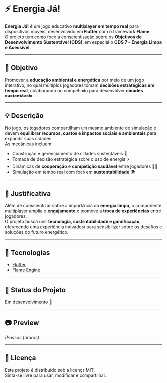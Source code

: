 # ⚡ Energia Já!

**Energia Já!** é um jogo educativo **multiplayer em tempo real** para dispositivos móveis, desenvolvido em **Flutter** com o framework **Flame**.  
O projeto tem como foco a conscientização sobre os **Objetivos de Desenvolvimento Sustentável (ODS)**, em especial o **ODS 7 – Energia Limpa e Acessível**.

---

## 🎯 Objetivo

Promover a **educação ambiental e energética** por meio de um jogo interativo, no qual múltiplos jogadores tomam **decisões estratégicas em tempo real**, colaborando ou competindo para desenvolver **cidades sustentáveis**.

---

## 💡 Descrição

No jogo, os jogadores compartilham um mesmo ambiente de simulação e devem **equilibrar recursos, custos e impactos sociais e ambientais** para expandir suas cidades.  
As mecânicas incluem:

- Construção e gerenciamento de cidades sustentáveis 🌱
- Tomada de decisão estratégica sobre o uso de energia ⚡
- Dinâmicas de **cooperação** e **competição saudável** entre jogadores 🤝🏽
- Simulação em tempo real com foco em **sustentabilidade** 🌍

---

## 🧾 Justificativa

Além de conscientizar sobre a importância da **energia limpa**, o componente multiplayer amplia o **engajamento** e promove a **troca de experiências** entre jogadores.  
O projeto busca unir **tecnologia, sustentabilidade e gamificação**, oferecendo uma experiência inovadora para sensibilizar sobre os desafios e soluções do futuro energético.

---

## 🚀 Tecnologias

- [Flutter](https://flutter.dev/)
- [Flame Engine](https://flame-engine.org/)

---

## 📌 Status do Projeto

Em desenvolvimento 🔧

---

## 📷 Preview

_(Passos futuros)_

---

## 📄 Licença

Este projeto é distribuído sob a licença MIT.  
Sinta-se livre para usar, modificar e compartilhar.
